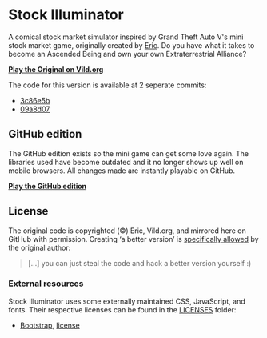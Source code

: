 Stock Illuminator
==================================================

A comical stock market simulator inspired by Grand Theft Auto V's mini stock
market game, originally created by [Eric][@eric]. Do you have what it takes to
become an Ascended Being and own your own Extraterrestrial Alliance?

**[Play the Original on Vild.org](http://vild.org/labs/stocks/)**

The code for this version is available at 2 seperate commits:

* [3c86e5b](https://github.com/Zegnat/StockIlluminator/tree/3c86e5b0a8f119fd2535be5ab30dd7fcb5d82cbf)
* [09a8d07](https://github.com/Zegnat/StockIlluminator/tree/09a8d07874de4fee172f808c6487383c82e64e03)


[@eric]: http://sublevel.net/eric/

## GitHub edition

The GitHub edition exists so the mini game can get some love again. The
libraries used have become outdated and it no longer shows up well on mobile
browsers. All changes made are instantly playable on GitHub.

**[Play the GitHub edition](http://zegnat.github.io/StockIlluminator/)**

## License

The original code is copyrighted (©) Eric, Vild.org, and mirrored here on GitHub
with permission. Creating ‘a better version’ is [specifically allowed][11837]
by the original author:

> […] you can just steal the code and hack a better version yourself :)

[11837]: http://sublevel.net/re/11837/

### External resources

Stock Illuminator uses some externally maintained CSS, JavaScript, and fonts.
Their respective licenses can be found in the [LICENSES](LICENSES) folder:

* [Bootstrap](http://getbootstrap.com), [license](LICENSES/Bootstrap-LICENSE)
